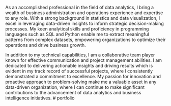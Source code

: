 As an accomplished professional in the field of data analytics, I bring a wealth of business administration and operations experience and expertise to any role. With a strong background in statistics and data visualization, I excel in leveraging data-driven insights to inform strategic decision-making processes. My keen analytical skills and proficiency in programming languages such as SQL and Python enable me to extract meaningful patterns from complex datasets, empowering organizations to optimize their operations and drive business growth.

In addition to my technical capabilities, I am a collaborative team player known for effective communication and project management abilities. I am dedicated to delivering actionable insights and driving results which is evident in my track record of successful projects, where I consistently demonstrated a commitment to excellence. My passion for innovation and proactive approach to problem-solving make me a valuable asset in any data-driven organization, where I can continue to make significant contributions to the advancement of data analytics and business intelligence initiatives. # portfolio
